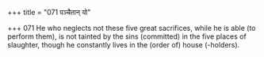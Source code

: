 +++
title = "071 पञ्चैतान् यो"

+++
071	He who neglects not these five great sacrifices, while he is able (to perform them), is not tainted by the sins (committed) in the five places of slaughter, though he constantly lives in the (order of) house (-holders).